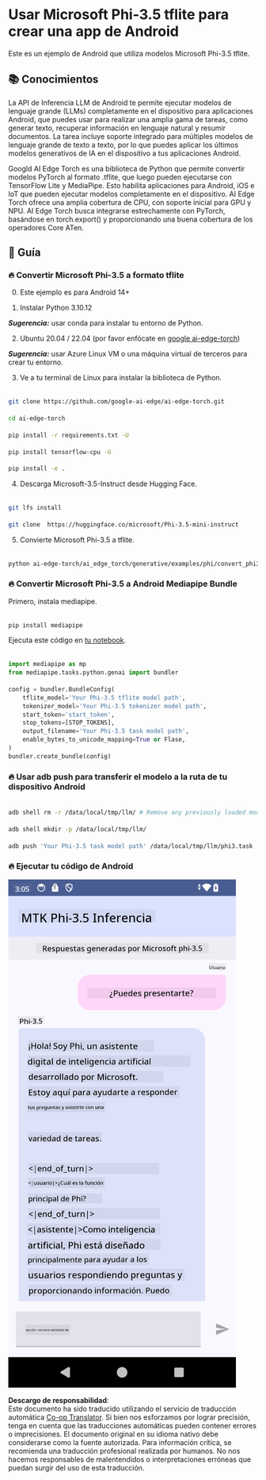 <!--
CO_OP_TRANSLATOR_METADATA:
{
  "original_hash": "c4fe7f589d179be96a5577b0b8cba6aa",
  "translation_date": "2025-03-27T11:04:01+00:00",
  "source_file": "md\\02.Application\\01.TextAndChat\\Phi3\\UsingPhi35TFLiteCreateAndroidApp.md",
  "language_code": "es"
}
-->
# **Usar Microsoft Phi-3.5 tflite para crear una app de Android**

Este es un ejemplo de Android que utiliza modelos Microsoft Phi-3.5 tflite.

## **📚 Conocimientos**

La API de Inferencia LLM de Android te permite ejecutar modelos de lenguaje grande (LLMs) completamente en el dispositivo para aplicaciones Android, que puedes usar para realizar una amplia gama de tareas, como generar texto, recuperar información en lenguaje natural y resumir documentos. La tarea incluye soporte integrado para múltiples modelos de lenguaje grande de texto a texto, por lo que puedes aplicar los últimos modelos generativos de IA en el dispositivo a tus aplicaciones Android.

Googld AI Edge Torch es una biblioteca de Python que permite convertir modelos PyTorch al formato .tflite, que luego pueden ejecutarse con TensorFlow Lite y MediaPipe. Esto habilita aplicaciones para Android, iOS e IoT que pueden ejecutar modelos completamente en el dispositivo. AI Edge Torch ofrece una amplia cobertura de CPU, con soporte inicial para GPU y NPU. AI Edge Torch busca integrarse estrechamente con PyTorch, basándose en torch.export() y proporcionando una buena cobertura de los operadores Core ATen.

## **🪬 Guía**

### **🔥 Convertir Microsoft Phi-3.5 a formato tflite**

0. Este ejemplo es para Android 14+

1. Instalar Python 3.10.12

***Sugerencia:*** usar conda para instalar tu entorno de Python.

2. Ubuntu 20.04 / 22.04 (por favor enfócate en [google ai-edge-torch](https://github.com/google-ai-edge/ai-edge-torch))

***Sugerencia:*** usar Azure Linux VM o una máquina virtual de terceros para crear tu entorno.

3. Ve a tu terminal de Linux para instalar la biblioteca de Python.

```bash

git clone https://github.com/google-ai-edge/ai-edge-torch.git

cd ai-edge-torch

pip install -r requirements.txt -U 

pip install tensorflow-cpu -U

pip install -e .

```

4. Descarga Microsoft-3.5-Instruct desde Hugging Face.

```bash

git lfs install

git clone  https://huggingface.co/microsoft/Phi-3.5-mini-instruct

```

5. Convierte Microsoft Phi-3.5 a tflite.

```bash

python ai-edge-torch/ai_edge_torch/generative/examples/phi/convert_phi3_to_tflite.py --checkpoint_path  Your Microsoft Phi-3.5-mini-instruct path --tflite_path Your Microsoft Phi-3.5-mini-instruct tflite path  --prefill_seq_len 1024 --kv_cache_max_len 1280 --quantize True

```

### **🔥 Convertir Microsoft Phi-3.5 a Android Mediapipe Bundle**

Primero, instala mediapipe.

```bash

pip install mediapipe

```

Ejecuta este código en [tu notebook](../../../../../../code/09.UpdateSamples/Aug/Android/convert/convert_phi.ipynb).

```python

import mediapipe as mp
from mediapipe.tasks.python.genai import bundler

config = bundler.BundleConfig(
    tflite_model='Your Phi-3.5 tflite model path',
    tokenizer_model='Your Phi-3.5 tokenizer model path',
    start_token='start_token',
    stop_tokens=[STOP_TOKENS],
    output_filename='Your Phi-3.5 task model path',
    enable_bytes_to_unicode_mapping=True or Flase,
)
bundler.create_bundle(config)

```

### **🔥 Usar adb push para transferir el modelo a la ruta de tu dispositivo Android**

```bash

adb shell rm -r /data/local/tmp/llm/ # Remove any previously loaded models

adb shell mkdir -p /data/local/tmp/llm/

adb push 'Your Phi-3.5 task model path' /data/local/tmp/llm/phi3.task

```

### **🔥 Ejecutar tu código de Android**

![demo](../../../../../../translated_images/demo.8981711efb5a9cee5dcd835f66b3b31b94b4f3e527300e15a98a0d48863b9fbd.es.png)

**Descargo de responsabilidad**:  
Este documento ha sido traducido utilizando el servicio de traducción automática [Co-op Translator](https://github.com/Azure/co-op-translator). Si bien nos esforzamos por lograr precisión, tenga en cuenta que las traducciones automáticas pueden contener errores o imprecisiones. El documento original en su idioma nativo debe considerarse como la fuente autorizada. Para información crítica, se recomienda una traducción profesional realizada por humanos. No nos hacemos responsables de malentendidos o interpretaciones erróneas que puedan surgir del uso de esta traducción.